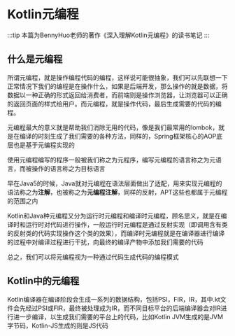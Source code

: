 # Kotlin元编程

:::tip
本篇为BennyHuo老师的著作《深入理解Kotlin元编程》的读书笔记
:::

## 什么是元编程

所谓元编程，就是操作编程代码的编程，这样说可能很抽象，我们可以先联想一下正常情况下我们的编程是在操作什么，如果是后端开发，那么操作的就是数据，将数据以一种正确的形式返回给消费者，而前端则是操作浏览器，让浏览器可以正确的返回页面的样式给用户。而元编程，就是操作代码，最后生成需要的代码的编程。

元编程最大的意义就是帮助我们消除无用的代码，像是我们最常用的lombok，就是在编译的时刻生成了我们需要的各种方法，同样的，Spring框架核心的AOP底层也是基于元编程实现的

使用元编程编写的程序一般被我们称之为元程序，编写元编程的语言称之为元语言，而被操作的语言称之为目标语言

早在Java5的时候，Java就对元编程在语法层面做出了适配，用来实现元编程的语法称之为**注解**，也被称之为**元编程注解**，同样的反射，APT这些也都属于元编程的范围之内

Kotlin和Java种元编程又分为运行时元编程和编译时元编程，顾名思义，就是在编译时和运行时对代码进行操作，一般运行时元编程是通过反射实现（即调用含有类的反射类的代码实现操作这个类的效果），而编译时元编程就是在编译器进行编译的过程中对编译过程进行干扰，向最终的编译产物中添加我们需要的代码

总之，我们可以将元编程视为一种通过代码生成代码的编程模式

## Kotlin中的元编程

Kotlin编译器在编译阶段会生成一系列的数据结构，包括PSI，FIR，IR，其中.kt文件会先经过PSI或FIR，最终被处理成为IR，而不同目标平台的后端编译器会对IR进行进一步编译，以生成我们需要的平台上的代码，比如Kotlin JVM生成的是JVM字节码，Kotlin-JS生成的则是JS代码

